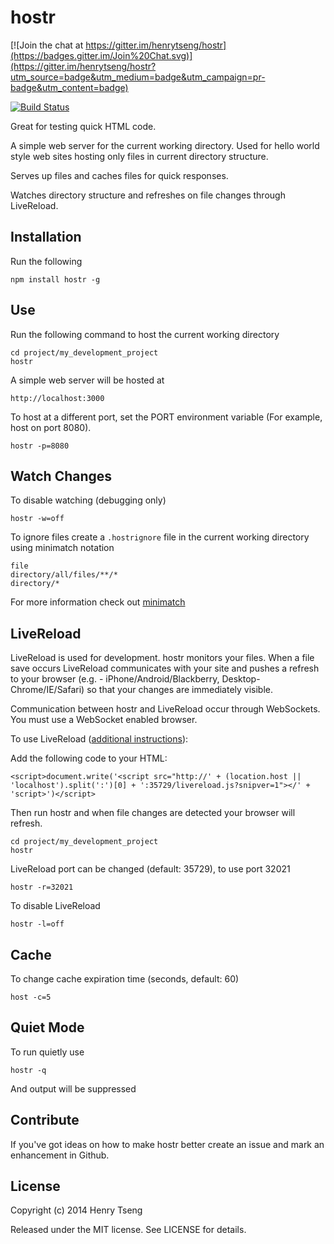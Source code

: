 hostr
=====

[![Join the chat at https://gitter.im/henrytseng/hostr](https://badges.gitter.im/Join%20Chat.svg)](https://gitter.im/henrytseng/hostr?utm_source=badge&utm_medium=badge&utm_campaign=pr-badge&utm_content=badge)

[![Build Status](https://travis-ci.org/henrytseng/hostr.svg?branch=master)](https://github.com/henrytseng/hostr)


Great for testing quick HTML code.  

A simple web server for the current working directory.  Used for hello world style web sites hosting only files in current directory structure.

Serves up files and caches files for quick responses.  

Watches directory structure and refreshes on file changes through LiveReload.  



Installation
------------

Run the following

	npm install hostr -g



Use
----

Run the following command to host the current working directory

	cd project/my_development_project
	hostr
	
A simple web server will be hosted at 

	http://localhost:3000

To host at a different port, set the PORT environment variable (For example, host on port 8080).  

	hostr -p=8080


Watch Changes
-------------

To disable watching (debugging only)

	hostr -w=off

To ignore files create a `.hostrignore` file in the current working directory using minimatch notation

	file
	directory/all/files/**/*
	directory/*

For more information check out [minimatch](https://www.npmjs.com/package/minimatch)


LiveReload
----------

LiveReload is used for development.  hostr monitors your files.  When a file save occurs LiveReload communicates with your site and pushes a refresh to your browser (e.g. - iPhone/Android/Blackberry, Desktop-Chrome/IE/Safari) so that your changes are immediately visible.  

Communication between hostr and LiveReload occur through WebSockets.  You must use a WebSocket enabled browser.  

To use LiveReload ([additional instructions](http://feedback.livereload.com/knowledgebase/articles/86180-how-do-i-add-the-script-tag-manually-)): 

Add the following code to your HTML:  

	<script>document.write('<script src="http://' + (location.host || 'localhost').split(':')[0] + ':35729/livereload.js?snipver=1"></' + 'script>')</script>

Then run hostr and when file changes are detected your browser will refresh.  

	cd project/my_development_project
	hostr

LiveReload port can be changed (default: 35729), to use port 32021

	hostr -r=32021

To disable LiveReload

	hostr -l=off



Cache
-----

To change cache expiration time (seconds, default: 60)

	host -c=5



Quiet Mode
----------

To run quietly use 

	hostr -q
	
And output will be suppressed


Contribute
----------

If you've got ideas on how to make hostr better create an issue and mark an enhancement in Github.  



License
-------

Copyright (c) 2014 Henry Tseng

Released under the MIT license. See LICENSE for details.